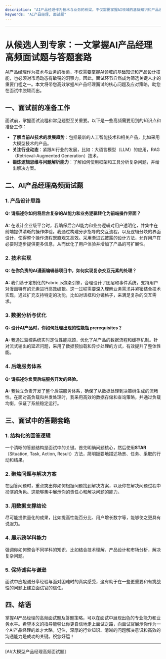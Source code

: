 ```yaml
---
description: "AI产品经理作为技术与业务的桥梁，不仅需要掌握AI领域的基础知识和产品设计技能，也必须对市场动态有敏锐的洞察力。因此，面试环节自然成为筛选关键人才的重要门槛之一。本文将带您高效掌握AI产品经理面试的核心问题及应对策略，助您在面试中脱颖而出。"
keywords: "AI产品经理, 面试题"
---
```

---

# 从候选人到专家：一文掌握AI产品经理高频面试题与答题套路

AI产品经理作为技术与业务的桥梁，不仅需要掌握AI领域的基础知识和产品设计技能，也必须对市场动态有敏锐的洞察力。因此，面试环节自然成为筛选关键人才的重要门槛之一。本文将带您高效掌握AI产品经理面试的核心问题及应对策略，助您在面试中脱颖而出。

## 一、面试前的准备工作

面试前，掌握面试流程和常见题型至关重要。以下是一些高频需要用到的知识点和准备工作：

- **了解当前AI技术的发展趋势**：包括最新的人工智能技术和相关产品，比如采用大模型技术的产品。
- **关注行业动态**：紧跟AI行业的发展，比如：大语言模型（LLM）的应用，RAG（Retrieval-Augmented Generation）技术。
- **锻炼逻辑思维与问题解析能力**：了解如何使用框架和工具分析复杂问题，并给出解决方案。

## 二、AI产品经理高频面试题

### 1. 产品设计思路

#### **Q:** 请描述你如何将后台复杂的AI能力和业务逻辑转化为前端操作界面？

**A:** 在设计企业级平台时，我确保后台AI能力和业务逻辑对用户透明化，并集中在前端提供清晰的操作体验。我通过构建分步指导的交互流程，以及逻辑分块的界面设计，使得整个操作流程既直观又高效。采用渐进式披露的设计方法，允许用户在必要时逐步提供更多信息，从而优化了用户体验并增加了产品的可扩展性。

### 2. 技术实现

#### **Q:** 在你负责的AI漫画编辑器项目中，如何实现复杂交互元素的处理？

**A:** 我们基于定制化的Fabric.js渲染引擎，合理设计了图层和事件系统，支持用户对漫画特有的元素进行高效编辑。这一过程需要深入理解业务需求并紧密结合技术实现，通过扩充支持特定的功能，比如对话框和分镜格子，来满足复杂的交互需求。

### 3. 数据分析与优化

#### **Q:** 设计AI产品时，你如何处理出现的性能瓶 prerequisites？

**A:** 我通过监控系统实时定位性能瓶颈，优化了AI产品的数据流程和缓存机制。针对流式输出的延迟问题，采用了数据预加载和异步处理的方式，有效提升了整体性能。

### 4. 后端服务体系

#### **Q:** 请描述你负责后端服务开发的经验。

**A:** 我独立负责开发了整个后端服务体系，确保了从数据处理到决策树生成的流畅性。在面对高负载和并发处理时，我采用高效的数据存储和查询策略，并通过负载均衡，保证了系统稳定运行。

## 三、面试中的答题套路

### 1. 结构化的回答逻辑

一个清晰的答题结构是面试中的关键。首先明确问题核心，然后使用**STAR**（Situation, Task, Action, Result）方法，简明扼要地描述场景、任务、采取的行动和结果。

### 2. 聚焦问题与解决方案

在回答问题时，重点突出你如何根据问题找到解决方案，以及你在解决问题过程中扮演的角色。这能够集中展示你的责任心和解决问题的能力。

### 3. 用数据支撑结论

尽可能提供量化的成果，比如提高性能百分比、用户增长数字等，能够使之更具有说服力。

### 4. 展示跨学科能力

强调你如何整合不同学科的知识，比如结合技术理解、产品设计和市场分析，解决复杂问题。

### 5. 保持诚实与谦逊

面试中应坦诚分享经验与面对困难时的真实感受，这有助于在一些更重要和有挑战性的问题上建立面试官的信任。

## 四、结语

掌握AI产品经理的高频面试题及答题策略，可以在面试中展现出色的专业能力和业务水平。希望本文的指导能够让你更自信地走上面试之路，向面试官展示你作为一个AI产品经理的雄才大略。记住，深厚的行业知识、清晰的问题解决意识和高效的沟通能力是成功的关键。祝您好运！

---

[AI/大模型产品经理高频面试题]
